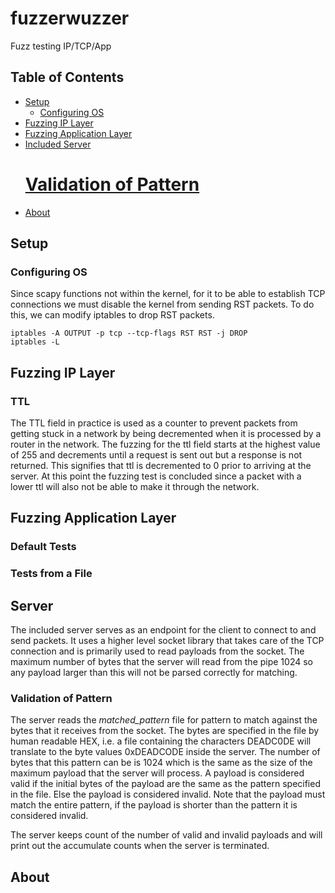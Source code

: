 # fuzzerwuzzer
Fuzz testing IP/TCP/App

## Table of Contents

- [Setup](#setup)
  * [Configuring OS](#OS)
- [Fuzzing IP Layer](#fip)
- [Fuzzing Application Layer](#fapp)
- [Included Server](#server)
  # [Validation of Pattern](#validationpattern)
- [About](#about)

## Setup
### Configuring OS
Since scapy functions not within the kernel, for it to be able to establish TCP connections we must disable the kernel from sending RST packets.
To do this, we can modify iptables to drop RST packets.

```shell
iptables -A OUTPUT -p tcp --tcp-flags RST RST -j DROP
iptables -L
```

## Fuzzing IP Layer
### TTL
The TTL field in practice is used as a counter to prevent packets from getting stuck in a network by being decremented when it is processed by a router in the network.
The fuzzing for the ttl field starts at the highest value of 255 and decrements until a request is sent out but a response is not returned.
This signifies that ttl is decremented to 0 prior to arriving at the server.
At this point the fuzzing test is concluded since a packet with a lower ttl will also not be able to make it through the network.
## Fuzzing Application Layer
### Default Tests
### Tests from a File
## Server
The included server serves as an endpoint for the client to connect to and send packets.
It uses a higher level socket library that takes care of the TCP connection and is primarily used to read payloads from the socket.
The maximum number of bytes that the server will read from the pipe 1024 so any payload larger than this will not be parsed correctly for matching.
### Validation of Pattern
The server reads the _matched_pattern_ file for pattern to match against the bytes that it receives from the socket.
The bytes are specified in the file by human readable HEX, i.e. a file containing the characters DEADC0DE will translate to the byte values 0xDEADCODE inside the server.
The number of bytes that this pattern can be is 1024 which is the same as the size of the maximum payload that the server will process.
A payload is considered valid if the initial bytes of the payload are the same as the pattern specified in the file. Else the payload is considered invalid.
Note that the payload must match the entire pattern, if the payload is shorter than the pattern it is considered invalid.

The server keeps count of the number of valid and invalid payloads and will print out the accumulate counts when the server is terminated.
## About